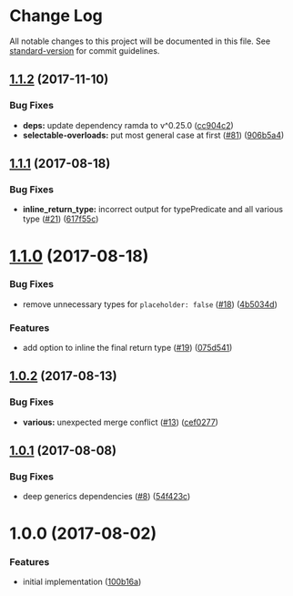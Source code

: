 # Change Log

All notable changes to this project will be documented in this file. See [standard-version](https://github.com/conventional-changelog/standard-version) for commit guidelines.

<a name="1.1.2"></a>
## [1.1.2](https://github.com/ikatyang/dts-element-fp/compare/v1.1.1...v1.1.2) (2017-11-10)


### Bug Fixes

* **deps:** update dependency ramda to v^0.25.0 ([cc904c2](https://github.com/ikatyang/dts-element-fp/commit/cc904c2))
* **selectable-overloads:** put most general case at first ([#81](https://github.com/ikatyang/dts-element-fp/issues/81)) ([906b5a4](https://github.com/ikatyang/dts-element-fp/commit/906b5a4))



<a name="1.1.1"></a>
## [1.1.1](https://github.com/ikatyang/dts-element-fp/compare/v1.1.0...v1.1.1) (2017-08-18)


### Bug Fixes

* **inline_return_type:** incorrect output for typePredicate and all various type ([#21](https://github.com/ikatyang/dts-element-fp/issues/21)) ([617f55c](https://github.com/ikatyang/dts-element-fp/commit/617f55c))



<a name="1.1.0"></a>
# [1.1.0](https://github.com/ikatyang/dts-element-fp/compare/v1.0.2...v1.1.0) (2017-08-18)


### Bug Fixes

* remove unnecessary types for `placeholder: false` ([#18](https://github.com/ikatyang/dts-element-fp/issues/18)) ([4b5034d](https://github.com/ikatyang/dts-element-fp/commit/4b5034d))


### Features

* add option to inline the final return type ([#19](https://github.com/ikatyang/dts-element-fp/issues/19)) ([075d541](https://github.com/ikatyang/dts-element-fp/commit/075d541))



<a name="1.0.2"></a>
## [1.0.2](https://github.com/ikatyang/dts-element-fp/compare/v1.0.1...v1.0.2) (2017-08-13)


### Bug Fixes

* **various:** unexpected merge conflict ([#13](https://github.com/ikatyang/dts-element-fp/issues/13)) ([cef0277](https://github.com/ikatyang/dts-element-fp/commit/cef0277))



<a name="1.0.1"></a>
## [1.0.1](https://github.com/ikatyang/dts-element-fp/compare/v1.0.0...v1.0.1) (2017-08-08)


### Bug Fixes

* deep generics dependencies ([#8](https://github.com/ikatyang/dts-element-fp/issues/8)) ([54f423c](https://github.com/ikatyang/dts-element-fp/commit/54f423c))



<a name="1.0.0"></a>
# 1.0.0 (2017-08-02)


### Features

* initial implementation ([100b16a](https://github.com/ikatyang/dts-element-fp/commit/100b16a))
